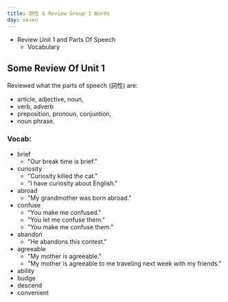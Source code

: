 ```yaml
---
title: 詞性 & Review Group 1 Words
day: seven
---
```


- Review Unit 1 and Parts Of Speech
  - Vocabulary

## Some Review Of Unit 1


Reviewed what the parts of speech (詞性) are:
- article, adjective, noun,
- verb, adverb
- preposition, pronoun, conjuntion,
- noun phrase.

### Vocab:
- brief
	- "Our break time is brief."
- curiosity
	- "Curiosity killed the cat."
	- "I have curiosity about English."
- abroad
	- "My grandmother was born abroad."
- confuse
	- "You make me confused."
	- "You let me confuse them."
	- "You make me confuse them."
- abandon
	- "He abandons this contest."
- agreeable
	- "My mother is agreeable."
	- "My mother is agreeable to me traveling next week with my friends."
- ability
- budge
- descend
- convenient
